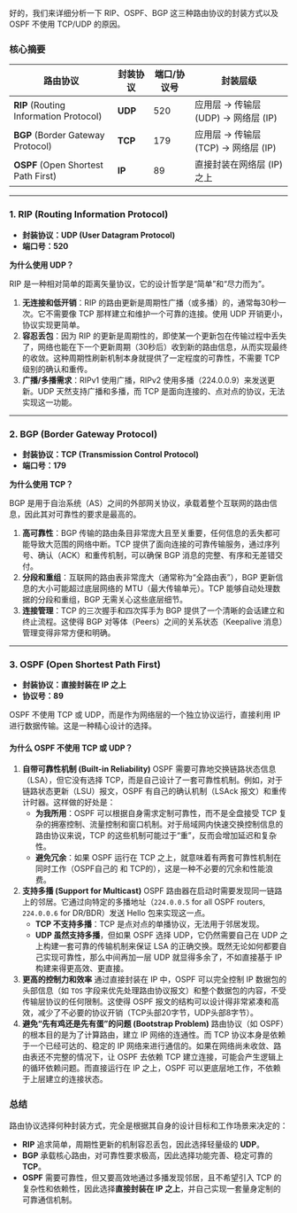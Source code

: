 好的，我们来详细分析一下 RIP、OSPF、BGP 这三种路由协议的封装方式以及 OSPF 不使用 TCP/UDP 的原因。

### 核心摘要

| 路由协议                               | 封装协议 | 端口/协议号 | 封装层级                              |
| -------------------------------------- | -------- | ----------- | ------------------------------------- |
| **RIP** (Routing Information Protocol) | **UDP**  | 520         | 应用层 -> 传输层 (UDP) -> 网络层 (IP) |
| **BGP** (Border Gateway Protocol)      | **TCP**  | 179         | 应用层 -> 传输层 (TCP) -> 网络层 (IP) |
| **OSPF** (Open Shortest Path First)    | **IP**   | 89          | 直接封装在网络层 (IP) 之上            |

------

### 1. RIP (Routing Information Protocol)

- **封装协议：UDP (User Datagram Protocol)**
- **端口号：520**

**为什么使用 UDP？**

RIP 是一种相对简单的距离矢量协议，它的设计哲学是“简单”和“尽力而为”。

1. **无连接和低开销**：RIP 的路由更新是周期性广播（或多播）的，通常每30秒一次。它不需要像 TCP 那样建立和维护一个可靠的连接。使用 UDP 开销更小，协议实现更简单。
2. **容忍丢包**：因为 RIP 的更新是周期性的，即使某一个更新包在传输过程中丢失了，网络也能在下一个更新周期（30秒后）收到新的路由信息，从而实现最终的收敛。这种周期性刷新机制本身就提供了一定程度的可靠性，不需要 TCP 级别的确认和重传。
3. **广播/多播需求**：RIPv1 使用广播，RIPv2 使用多播（224.0.0.9）来发送更新。UDP 天然支持广播和多播，而 TCP 是面向连接的、点对点的协议，无法实现这一功能。

------

### 2. BGP (Border Gateway Protocol)

- **封装协议：TCP (Transmission Control Protocol)**
- **端口号：179**

**为什么使用 TCP？**

BGP 是用于自治系统（AS）之间的外部网关协议，承载着整个互联网的路由信息，因此其对可靠性的要求是最高的。

1. **高可靠性**：BGP 传输的路由条目非常庞大且至关重要，任何信息的丢失都可能导致大范围的网络中断。TCP 提供了面向连接的可靠传输服务，通过序列号、确认（ACK）和重传机制，可以确保 BGP 消息的完整、有序和无差错交付。
2. **分段和重组**：互联网的路由表非常庞大（通常称为“全路由表”），BGP 更新信息的大小可能超过底层网络的 MTU（最大传输单元）。TCP 能够自动处理数据的分段和重组，BGP 无需关心这些底层细节。
3. **连接管理**：TCP 的三次握手和四次挥手为 BGP 提供了一个清晰的会话建立和终止流程。这使得 BGP 对等体（Peers）之间的关系状态（Keepalive 消息）管理变得非常方便和明确。

------

### 3. OSPF (Open Shortest Path First)

- **封装协议：直接封装在 IP 之上**
- **协议号：89**

OSPF 不使用 TCP 或 UDP，而是作为网络层的一个独立协议运行，直接利用 IP 进行数据传输。这是一种精心设计的选择。

#### **为什么 OSPF 不使用 TCP 或 UDP？**

1. **自带可靠性机制 (Built-in Reliability)** OSPF 需要可靠地交换链路状态信息（LSA），但它没有选择 TCP，而是自己设计了一套可靠性机制。例如，对于链路状态更新（LSU）报文，OSPF 有自己的确认机制（LSAck 报文）和重传计时器。这样做的好处是：
   - **为我所用**：OSPF 可以根据自身需求定制可靠性，而不是全盘接受 TCP 复杂的拥塞控制、流量控制和窗口机制。对于局域网内快速交换控制信息的路由协议来说，TCP 的这些机制可能过于“重”，反而会增加延迟和复杂性。
   - **避免冗余**：如果 OSPF 运行在 TCP 之上，就意味着有两套可靠性机制在同时工作（OSPF自己的 和 TCP的），这是一种不必要的冗余和性能浪费。
2. **支持多播 (Support for Multicast)** OSPF 路由器在启动时需要发现同一链路上的邻居。它通过向特定的多播地址（`224.0.0.5` for all OSPF routers, `224.0.0.6` for DR/BDR）发送 Hello 包来实现这一点。
   - **TCP 不支持多播**：TCP 是点对点的单播协议，无法用于邻居发现。
   - **UDP 虽然支持多播**，但如果 OSPF 选择 UDP，它仍然需要自己在 UDP 之上构建一套可靠的传输机制来保证 LSA 的正确交换。既然无论如何都要自己实现可靠性，那么中间再加一层 UDP 就显得多余了，不如直接基于 IP 构建来得更高效、更直接。
3. **更高的控制力和效率** 通过直接封装在 IP 中，OSPF 可以完全控制 IP 数据包的头部信息（如 `TOS` 字段来优先处理路由协议报文）和整个数据包的内容，不受传输层协议的任何限制。这使得 OSPF 报文的结构可以设计得非常紧凑和高效，减少了不必要的协议开销（TCP头部20字节，UDP头部8字节）。
4. **避免“先有鸡还是先有蛋”的问题 (Bootstrap Problem)** 路由协议（如 OSPF）的根本目的是为了计算路由，建立 IP 网络的连通性。而 TCP 协议本身是依赖于一个已经可达的、稳定的 IP 网络来进行通信的。如果在网络尚未收敛、路由表还不完整的情况下，让 OSPF 去依赖 TCP 建立连接，可能会产生逻辑上的循环依赖问题。而直接运行在 IP 之上，OSPF 可以更底层地工作，不依赖于上层建立的连接状态。

### 总结

路由协议选择何种封装方式，完全是根据其自身的设计目标和工作场景来决定的：

- **RIP** 追求简单，周期性更新的机制容忍丢包，因此选择轻量级的 **UDP**。
- **BGP** 承载核心路由，对可靠性要求极高，因此选择功能完善、稳定可靠的 **TCP**。
- **OSPF** 需要可靠性，但又要高效地通过多播发现邻居，且不希望引入 TCP 的复杂性和依赖性，因此选择**直接封装在 IP 之上**，并自己实现一套量身定制的可靠通信机制。